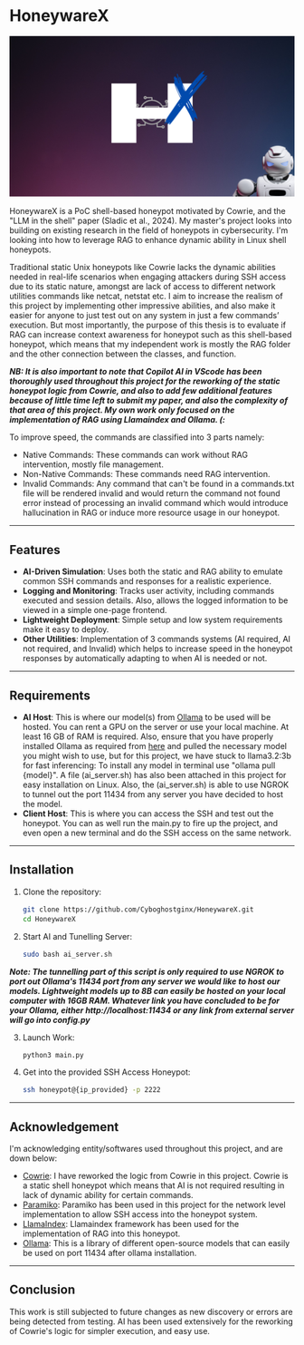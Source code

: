 # HoneywareX

![honeywarex](https://github.com/Cyboghostginx/HoneywareX/blob/main/logo.png)

HoneywareX is a PoC shell-based honeypot motivated by Cowrie, and the "LLM in the shell" paper (Sladic et al., 2024). My master's project looks into building on existing research in the field of honeypots in cybersecurity. I'm looking into how to leverage RAG to enhance dynamic ability in Linux shell honeypots.

Traditional static Unix honeypots like Cowrie lacks the dynamic abilities needed in real-life scenarios when engaging attackers during SSH access due to its static nature, amongst are lack of access to different network utilities commands like netcat, netstat etc. I aim to increase the realism of this project by implementing other impressive abilities, and also make it easier for anyone to just test out on any system in just a few commands’ execution. But most importantly, the purpose of this thesis is to evaluate if RAG can increase context awareness for honeypot such as this shell-based honeypot, which means that my independent work is mostly the RAG folder and the other connection between the classes, and function.

***NB: It is also important to note that Copilot AI in VScode has been thoroughly used throughout this project for the reworking of the static honeypot logic from Cowrie, and also to add few additional features because of little time left to submit my paper, and also the complexity of that area of this project. My own work only focused on the implementation of RAG using Llamaindex and Ollama. (:***

To improve speed, the commands are classified into 3 parts namely:
- Native Commands: These commands can work without RAG intervention, mostly file management.
- Non-Native Commands: These commands need RAG intervention.
- Invalid Commands: Any command that can't be found in a commands.txt file will be rendered invalid and would return the command not found error instead of processing an invalid command which would introduce hallucination in RAG or induce more resource usage in our honeypot.

---

## Features

- **AI-Driven Simulation**: Uses both the static and RAG ability to emulate common SSH commands and responses for a realistic experience.
- **Logging and Monitoring**: Tracks user activity, including commands executed and session details. Also, allows the logged information to be viewed in a simple one-page frontend.
- **Lightweight Deployment**: Simple setup and low system requirements make it easy to deploy.
- **Other Utilities**: Implementation of 3 commands systems (AI required, AI not required, and Invalid) which helps to increase speed in the honeypot responses by automatically adapting to when AI is needed or not.

---

## Requirements
- **AI Host**: This is where our model(s) from [Ollama](https://ollama.com/library) to be used will be hosted. You can rent a GPU on the server or use your local machine. At least 16 GB of RAM is required. Also, ensure that you have properly installed Ollama as required from [here](https://ollama.com/download/linux) and pulled the necessary model you might wish to use, but for this project, we have stuck to llama3.2:3b for fast inferencing: To install any model in terminal use "ollama pull {model}". A file (ai_server.sh) has also been attached in this project for easy installation on Linux. Also, the (ai_server.sh) is able to use NGROK to tunnel out the port 11434 from any server you have decided to host the model.
- **Client Host**: This is where you can access the SSH and test out the honeypot. You can as well run the main.py to fire up the project, and even open a new terminal and do the SSH access on the same network.

---

## Installation

1. Clone the repository:
   ```bash
   git clone https://github.com/Cyboghostginx/HoneywareX.git
   cd HoneywareX

2. Start AI and Tunelling Server:
   ```bash
   sudo bash ai_server.sh
***Note: The tunnelling part of this script is only required to use NGROK to port out Ollama's 11434 port from any server we would like to host our models. Lightweight models up to 8B can easily be hosted on your local computer with 16GB RAM. Whatever link you have concluded to be for your Ollama, either http://localhost:11434 or any link from external server will go into config.py***

3. Launch Work:
   ```bash
   python3 main.py

4. Get into the provided SSH Access Honeypot:
   ```bash
   ssh honeypot@{ip_provided} -p 2222

---

## Acknowledgement
I'm acknowledging entity/softwares used throughout this project, and are down below:
- [Cowrie](https://github.com/cowrie/cowrie): I have reworked the logic from Cowrie in this project. Cowrie is a static shell honeypot which means that AI is not required resulting in lack of dynamic ability for certain commands.
- [Paramiko](https://www.paramiko.org/): Paramiko has been used in this project for the network level implementation to allow SSH access into the honeypot system.
- [LlamaIndex](https://docs.llamaindex.ai/en/stable/): Llamaindex framework has been used for the implementation of RAG into this honeypot.
- [Ollama](https://ollama.com/library): This is a library of different open-source models that can easily be used on port 11434 after ollama installation.

---

## Conclusion
This work is still subjected to future changes as new discovery or errors are being detected from testing. AI has been used extensively for the reworking of Cowrie's logic for simpler execution, and easy use.


